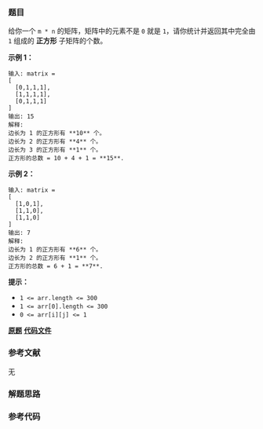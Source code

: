 ### 题目
给你一个 `m * n` 的矩阵，矩阵中的元素不是 `0` 就是 `1`，请你统计并返回其中完全由 `1` 组成的 **正方形** 子矩阵的个数。



**示例 1：**

    
    
    输入: matrix =
    [
      [0,1,1,1],
      [1,1,1,1],
      [0,1,1,1]
    ]
    输出: 15
    解释: 
    边长为 1 的正方形有 **10** 个。
    边长为 2 的正方形有 **4** 个。
    边长为 3 的正方形有 **1** 个。
    正方形的总数 = 10 + 4 + 1 = **15**.
    

**示例 2：**

    
    
    输入: matrix = 
    [
      [1,0,1],
      [1,1,0],
      [1,1,0]
    ]
    输出: 7
    解释:
    边长为 1 的正方形有 **6** 个。 
    边长为 2 的正方形有 **1** 个。
    正方形的总数 = 6 + 1 = **7**.
    



**提示：**

  * `1 <= arr.length <= 300`
  * `1 <= arr[0].length <= 300`
  * `0 <= arr[i][j] <= 1`

 **[原题](https://leetcode-cn.com/problems/count-square-submatrices-with-all-ones/)**    **[代码文件]()**


### 参考文献
无

### 解题思路




### 参考代码

```go


```




